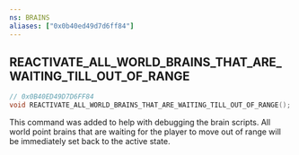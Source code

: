 ```yaml
---
ns: BRAINS
aliases: ["0x0b40ed49d7d6ff84"]
---
```

## REACTIVATE_ALL_WORLD_BRAINS_THAT_ARE_WAITING_TILL_OUT_OF_RANGE

```c
// 0x0B40ED49D7D6FF84
void REACTIVATE_ALL_WORLD_BRAINS_THAT_ARE_WAITING_TILL_OUT_OF_RANGE();
```

This command was added to help with debugging the brain scripts. All world point brains that are waiting for the player to move out of range will be immediately set back to the active state.

